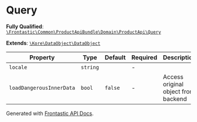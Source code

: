 #  Query

**Fully Qualified**: [`\Frontastic\Common\ProductApiBundle\Domain\ProductApi\Query`](../../../../../src/php/ProductApiBundle/Domain/ProductApi/Query.php)

**Extends**: [`\Kore\DataObject\DataObject`](https://github.com/kore/DataObject)

Property|Type|Default|Required|Description
--------|----|-------|--------|-----------
`locale` | `string` |  | - | 
`loadDangerousInnerData` | `bool` | `false` | - | Access original object from backend

Generated with [Frontastic API Docs](https://github.com/FrontasticGmbH/apidocs).
